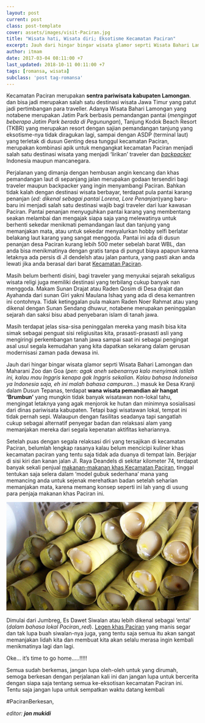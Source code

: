 ```yaml
---
layout: post
current: post
class: post-template
cover: assets/images/visit-Paciran.jpg
title: "Wisata hati, Wisata diri; Eksotisme Kecamatan Paciran"
excerpt: Jauh dari hingar bingar wisata glamor seprti Wisata Bahari Lamongan atau Maharani Zoo dan Goa, masih banyak tempat wisata yang bisa dikunjungi.
author: itmam
date: 2017-03-04 08:11:00 +7
last_updated: 2018-10-11 00:11:00 +7
tags: [romansa, wisata]
subclass: 'post tag-romansa'
---
```


Kecamatan Paciran merupakan **sentra pariwisata kabupaten Lamongan**. dan bisa jadi merupakan salah satu destinasi wisata Jawa Timur yang patut jadi pertimbangan para traveller. Adanya Wisata Bahari Lamongan yang notabene merupakan Jatim Park berbasis pemandangan pantai (_mengingat beberapa Jatim Park berada di Pegunungan_), Tanjung Kodok Beach Resort (TKBR) yang merupakan resort dengan sajian pemandangan tanjung yang eksotisme-nya tidak diragukan lagi, sampai dengan ASDP (terminal laut) yang terletak di dusun Genting desa tunggul kecamatan Paciran, merupakan kombinasi apik untuk mengangkat kecamatan Paciran menjadi salah satu destinasi wisata yang menjadi ‘lirikan’ traveler dan _[backpacker](http://backpacker.paciran.com/)_ Indonesia maupun mancanegara.

Perjalanan yang dimanja dengan hembusan angin kencang dan khas pemandangan laut di sepanjang jalan merupakan godaan tersendiri bagi traveler maupun backpacker yang ingin menyambangi Paciran. Bahkan tidak kalah dengan destinasi wisata berbayar, terdapat pula pantai karang penanjan (_ed: dikenal sebagai pantai Lorena, Lore Penanjan_)yang baru-baru ini menjadi salah satu destinasi wajib bagi traveler dari luar kawasan Paciran. Pantai penanjan menyuguhkan pantai karang yang membentang seakan melambai dan mengajak siapa saja yang melewatinya untuk berhenti sekedar menikmati pemandangan laut dan tanjung yang memanjakan mata, atau untuk sekedar menyalurkan hobby selfi berlatar belakang laut karang yang sangat menggoda. Pantai ini ada di dusun penanjan desa Paciran kurang lebih 500 meter sebelah barat WBL, dan anda bisa menikmatinya dengan gratis tanpa di pungut biaya apapun karena letaknya ada persis di Jl dendelsh atau jalan pantura, yang pasti akan anda lewati jika anda berasal dari barat [Kecamatan Paciran](https://www.paciran.com/tag/ekonomi).

Masih belum berhenti disini, bagi traveler yang menyukai sejarah sekaligus wisata religi juga memiliki destinasi yang terbilang cukup banyak nan menggoda. Makam Sunan Drajat atau Raden Qosim di Desa drajat dan Ayahanda dari sunan Giri yakni Maulana Ishaq yang ada di desa kemantren ini contohnya. Tidak ketinggalan pula makam Raden Noer Rahmat atau yang dikenal dengan Sunan Sendang dhuwur, notabene merupakan peninggalan sejarah dan saksi bisu abad penyebaran islam di tanah jawa.

Masih terdapat jelas sisa-sisa peninggalan mereka yang masih bisa kita simak sebagai penguat sisi religiusitas kita, prasasti-prasasti asli yang mengiringi perkembangan tanah jawa sampai saat ini sebagai pengingat asal usul segala kemudahan yang kita dapatkan sekarang dalam gerusan modernisasi zaman pada dewasa ini.

Jauh dari hingar bingar wisata glamor seprti Wisata Bahari Lamongan dan Maharani Zoo dan Goa (_pen: agak aneh sebenarnya kalo menyimak istilah ini, kalau mau Inggris kenapa _gak_ Inggris sekalian. Kalau bahasa Indoneisa ya Indonesia saja, eh ini malah bahasa campuran…_) masuk ke Desa Kranji dalam Dusun Tepanas, terdapat **wana wisata pemandian air hangat ‘Brumbun’** yang mungkin tidak banyak wisatawan non-lokal tahu, mengingat letaknya yang agak menjorok ke hutan dan minimnya sosialisasi dari dinas pariwisata kabupaten. Tetapi bagi wisatawan lokal, tempat ini tidak pernah sepi. Walaupun dengan fasilitas seadanya tapi sangatlah cukup sebagai alternatif penyegar badan dan relaksasi alam yang memanjakan mereka dari segala kepenatan aktifitas kehariannya.

Setelah puas dengan segala relaksasi diri yang tersajikan di kecamatan Paciran, belumlah lengkap rasanya kalau belum mencicipi kuliner khas kecamatan paciran yang tentu saja tidak ada duanya di tempat lain. Berjajar di sisi kiri dan kanan jalan Jl. Raya Deandels di sekitar kilometer 74, terdapat banyak sekali penjual [makanan-makanan khas Kecamatan Paciran](/tag/kuliner/), tinggal tentukan saja selera dalam ‘model gubuk sederhana’ mana yang memancing anda untuk sejenak merehatkan badan setelah seharian memanjakan mata, karena memang konsep seperti ini lah yang di usung para penjaja makanan khas Paciran ini.

![Jumbreg Paciran](assets/images/jumbreg-celorot.jpg)

Dimulai dari Jumbreg, Es Dawet Siwalan atau lebih dikenal sebagai ‘ental’ (_dalam bahasa lokal Paciran_red_). [Legen khas Paciran](https://www.paciran.com/2017/03/legen-paciran-yang-kian-diburu-wisatawan) yang manis segar dan tak lupa buah siwalan-nya juga, yang tentu saja semua itu akan sangat memanjakan lidah kita dan membuat kita akan selalu merasa ingin kembali menikmatinya lagi dan lagi.

Oke… it’s time to go home…..!!!!!

Semua sudah berkemas, jangan lupa oleh-oleh untuk yang dirumah, semoga berkesan dengan perjalanan kali ini dan jangan lupa untuk bercerita dengan siapa saja tentang semua ke-eksotisan kecamatan Paciran ini. Tentu saja jangan lupa untuk sempatkan waktu datang kembali

#PaciranBerkesan,

_editor: **jon mukidi**_